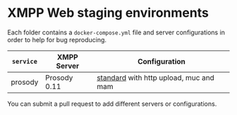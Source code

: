 # XMPP Web staging environments

Each folder contains a `docker-compose.yml` file and server configurations in order to help for bug reproducing.

| `service` | XMPP Server  | Configuration                                         |
|-----------|--------------|-------------------------------------------------------|
| prosody   | Prosody 0.11 | [standard](prosody-std) with http upload, muc and mam |

You can submit a pull request to add different servers or configurations.
